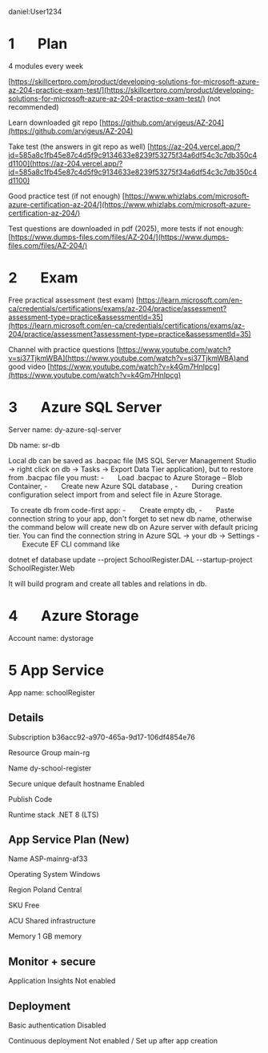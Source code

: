 daniel:User1234

# 1       Plan

4 modules every week

[https://skillcertpro.com/product/developing-solutions-for-microsoft-azure-az-204-practice-exam-test/](https://skillcertpro.com/product/developing-solutions-for-microsoft-azure-az-204-practice-exam-test/) (not recommended)

Learn downloaded git repo [https://github.com/arvigeus/AZ-204](https://github.com/arvigeus/AZ-204)

Take test (the answers in git repo as well) [https://az-204.vercel.app/?id=585a8c1fb45e87c4d5f9c9134633e8239f53275f34a6df54c3c7db350c4d1100](https://az-204.vercel.app/?id=585a8c1fb45e87c4d5f9c9134633e8239f53275f34a6df54c3c7db350c4d1100)

Good practice test (if not enough) [https://www.whizlabs.com/microsoft-azure-certification-az-204/](https://www.whizlabs.com/microsoft-azure-certification-az-204/)

Test questions are downloaded in pdf (2025), more tests if not enough: [https://www.dumps-files.com/files/AZ-204/](https://www.dumps-files.com/files/AZ-204/)

# 2       Exam

Free practical assessment (test exam) [https://learn.microsoft.com/en-ca/credentials/certifications/exams/az-204/practice/assessment?assessment-type=practice&assessmentId=35](https://learn.microsoft.com/en-ca/credentials/certifications/exams/az-204/practice/assessment?assessment-type=practice&assessmentId=35)

Channel with practice questions [https://www.youtube.com/watch?v=si37TjkmWBA](https://www.youtube.com/watch?v=si37TjkmWBA)and good video [https://www.youtube.com/watch?v=k4Gm7HnIpcg](https://www.youtube.com/watch?v=k4Gm7HnIpcg)

# 3       Azure SQL Server

Server name: dy-azure-sql-server

Db name: sr-db

Local db can be saved as .bacpac file (MS SQL Server Management Studio -> right click on db -> Tasks -> Export Data Tier application), but to restore from .bacpac file you must:
-       Load .bacpac to Azure Storage – Blob Container,
-       Create new Azure SQL database ,
-       During creation configuration select import from and select file in Azure Storage.

 To create db from code-first app:
-       Create empty db,
-       Paste connection string to your app, don't forget to set new db name, otherwise the command below will create new db on Azure server with default pricing tier. You can find the connection string in Azure SQL -> your db -> Settings
-       Execute EF CLI command like  

dotnet ef database update --project SchoolRegister.DAL --startup-project SchoolRegister.Web

It will build program and create all tables and relations in db.

# 4       Azure Storage      

Account name: dystorage

# 5 App Service
App name: schoolRegister
## Details

Subscription
b36acc92-a970-465a-9d17-106df4854e76

Resource Group
main-rg

Name
dy-school-register

Secure unique default hostname
Enabled

Publish
Code

Runtime stack
.NET 8 (LTS)

## App Service Plan (New)

Name
ASP-mainrg-af33

Operating System
Windows

Region
Poland Central

SKU
Free

ACU
Shared infrastructure

Memory
1 GB memory

## Monitor + secure

Application Insights
Not enabled

## Deployment

Basic authentication
Disabled

Continuous deployment
Not enabled / Set up after app creation